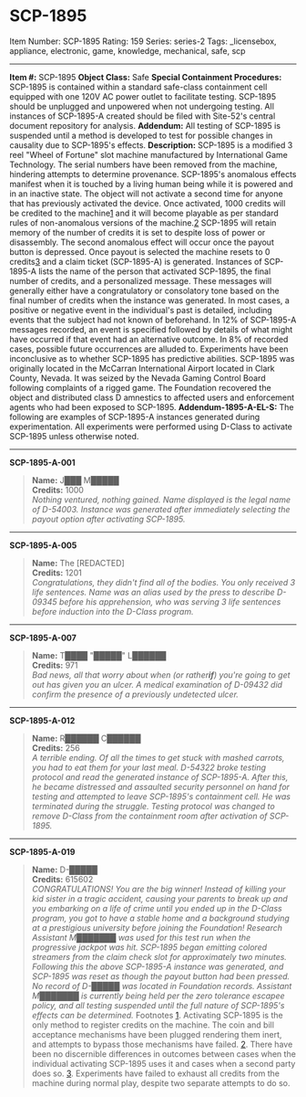 # SCP-1895
Item Number: SCP-1895
Rating: 159
Series: series-2
Tags: _licensebox, appliance, electronic, game, knowledge, mechanical, safe, scp

---

**Item #:** SCP-1895
**Object Class:** Safe
**Special Containment Procedures:** SCP-1895 is contained within a standard safe-class containment cell equipped with one 120V AC power outlet to facilitate testing. SCP-1895 should be unplugged and unpowered when not undergoing testing.
All instances of SCP-1895-A created should be filed with Site-52's central document repository for analysis.
**Addendum:** All testing of SCP-1895 is suspended until a method is developed to test for possible changes in causality due to SCP-1895's effects.
**Description:** SCP-1895 is a modified 3 reel "Wheel of Fortune" slot machine manufactured by International Game Technology. The serial numbers have been removed from the machine, hindering attempts to determine provenance.
SCP-1895's anomalous effects manifest when it is touched by a living human being while it is powered and in an inactive state. The object will not activate a second time for anyone that has previously activated the device. Once activated, 1000 credits will be credited to the machine[1](javascript:;) and it will become playable as per standard rules of non-anomalous versions of the machine.[2](javascript:;) SCP-1895 will retain memory of the number of credits it is set to despite loss of power or disassembly.
The second anomalous effect will occur once the payout button is depressed. Once payout is selected the machine resets to 0 credits[3](javascript:;) and a claim ticket (SCP-1895-A) is generated.
Instances of SCP-1895-A lists the name of the person that activated SCP-1895, the final number of credits, and a personalized message. These messages will generally either have a congratulatory or consolatory tone based on the final number of credits when the instance was generated. In most cases, a positive or negative event in the individual's past is detailed, including events that the subject had not known of beforehand. In 12% of SCP-1895-A messages recorded, an event is specified followed by details of what might have occurred if that event had an alternative outcome. In 8% of recorded cases, possible future occurrences are alluded to. Experiments have been inconclusive as to whether SCP-1895 has predictive abilities.
SCP-1895 was originally located in the McCarran International Airport located in Clark County, Nevada. It was seized by the Nevada Gaming Control Board following complaints of a rigged game. The Foundation recovered the object and distributed class D amnestics to affected users and enforcement agents who had been exposed to SCP-1895.
**Addendum-1895-A-EL-S:** The following are examples of SCP-1895-A instances generated during experimentation. All experiments were performed using D-Class to activate SCP-1895 unless otherwise noted.
* * *
**SCP-1895-A-001**
> **Name:** J███ M█████  
>  **Credits:** 1000  
>  _Nothing ventured, nothing gained._
_Name displayed is the legal name of D-54003. Instance was generated after immediately selecting the payout option after activating SCP-1895._
* * *
**SCP-1895-A-005**
> **Name:** The [REDACTED]  
>  **Credits:** 1201  
>  _Congratulations, they didn't find all of the bodies. You only received 3 life sentences._
_Name was an alias used by the press to describe D-09345 before his apprehension, who was serving 3 life sentences before induction into the D-Class program._
* * *
**SCP-1895-A-007**
> **Name:** T████ "█████" L██████  
>  **Credits:** 971  
>  _Bad news, all that worry about when (or rather**if**) you're going to get out has given you an ulcer._
_A medical examination of D-09432 did confirm the presence of a previously undetected ulcer._
* * *
**SCP-1895-A-012**
> **Name:** R██████ C██████  
>  **Credits:** 256  
>  _A terrible ending. Of all the times to get stuck with mashed carrots, you had to eat them for your last meal._
_D-54322 broke testing protocol and read the generated instance of SCP-1895-A. After this, he became distressed and assaulted security personnel on hand for testing and attempted to leave SCP-1895's containment cell. He was terminated during the struggle. Testing protocol was changed to remove D-Class from the containment room after activation of SCP-1895._
* * *
**SCP-1895-A-019**
> **Name:** D-█████  
>  **Credits:** 615602  
>  _CONGRATULATIONS! You are the big winner! Instead of killing your kid sister in a tragic accident, causing your parents to break up and you embarking on a life of crime until you ended up in the D-Class program, you got to have a stable home and a background studying at a prestigious university before joining the Foundation!_
_Research Assistant M███████ was used for this test run when the progressive jackpot was hit. SCP-1895 began emitting colored streamers from the claim check slot for approximately two minutes. Following this the above SCP-1895-A instance was generated, and SCP-1895 was reset as though the payout button had been pressed. No record of D-█████ was located in Foundation records. Assistant M███████ is currently being held per the zero tolerance escapee policy, and all testing suspended until the full nature of SCP-1895's effects can be determined._
Footnotes
[1](javascript:;). Activating SCP-1895 is the only method to register credits on the machine. The coin and bill acceptance mechanisms have been plugged rendering them inert, and attempts to bypass those mechanisms have failed.
[2](javascript:;). There have been no discernible differences in outcomes between cases when the individual activating SCP-1895 uses it and cases when a second party does so.
[3](javascript:;). Experiments have failed to exhaust all credits from the machine during normal play, despite two separate attempts to do so.